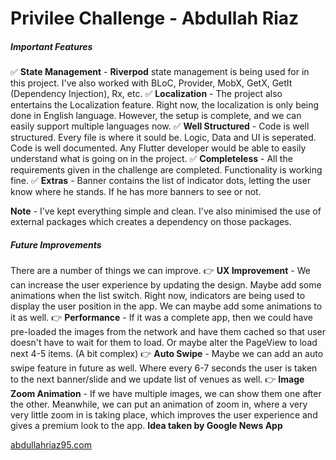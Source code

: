 # Privilee Challenge - Abdullah Riaz
##### Important Features
✅ **State Management** - **Riverpod** state management is being used for in this project. I've also worked with BLoC, Provider, MobX, GetX, GetIt (Dependency Injection), Rx, etc.
✅  **Localization** - The project also entertains the Localization feature. Right now, the localization is only being done in English language. However, the setup is complete, and we can easily support multiple languages now.
✅  **Well Structured** -  Code is well structured. Every file is where it sould be. Logic, Data and UI is seperated. Code is well documented. Any Flutter developer would be able to easily understand what is going on in the project.
✅ **Completeless** -  All the requirements given in the challenge are completed. Functionality is working fine.
✅ **Extras** -  Banner contains the list of indicator dots, letting the user know where he stands. If he has more banners to see or not.

**Note** - I've kept everything simple and clean. I've also minimised the use of external packages which creates a dependency on those packages.

##### Future Improvements
There are a number of things we can improve.
👉 **UX Improvement** - We can increase the user experience by updating the design. Maybe add some animations when the list switch. Right now, indicators are being used to display the user position in the app. We can maybe add some animations to it as well.
👉 **Performance** - If it was a complete app, then we could have pre-loaded the images from the network and have them cached so that user doesn't have to wait for them to load. Or maybe alter the PageView to load next 4-5 items. (A bit complex)
👉 **Auto Swipe** - Maybe we can add an auto swipe feature in future as well. Where every 6-7 seconds the user is taken to the next banner/slide and we update list of venues as well.
👉 **Image Zoom Animation** - If we have multiple images, we can show them one after the other. Meanwhile, we can put an animation of zoom in, where a very very little zoom in is taking place, which improves the user experience and gives a premium look to the app. **Idea taken by Google News App**

[abdullahriaz95.com](https://abdullahriaz95.com/#/)


